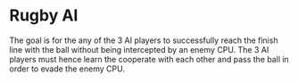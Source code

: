 # Rugby AI

The goal is for the any of the 3 AI players to successfully reach the finish line with the ball without being intercepted by an enemy CPU. The 3 AI players must hence learn the cooperate with each other and pass the ball in order to evade the enemy CPU. 
